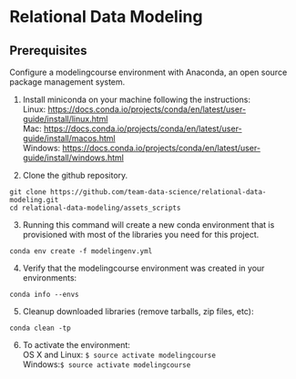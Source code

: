# Relational Data Modeling
## Prerequisites
Configure a modelingcourse environment with Anaconda, an open source package management system.

1. Install miniconda on your machine following the instructions:
<br/>Linux: https://docs.conda.io/projects/conda/en/latest/user-guide/install/linux.html
<br/>Mac: https://docs.conda.io/projects/conda/en/latest/user-guide/install/macos.html
<br/>Windows: https://docs.conda.io/projects/conda/en/latest/user-guide/install/windows.html

2. Clone the github repository.
```
git clone https://github.com/team-data-science/relational-data-modeling.git
cd relational-data-modeling/assets_scripts
```

3. Running this command will create a new conda environment that is provisioned with most of the libraries you need for this project.

```
conda env create -f modelingenv.yml
```

4. Verify that the modelingcourse environment was created in your environments:

```
conda info --envs
```

5. Cleanup downloaded libraries (remove tarballs, zip files, etc):

```
conda clean -tp
```

6. To activate the environment:
<br/>OS X and Linux: ```$ source activate modelingcourse```
<br/>Windows:```$ source activate modelingcourse```
